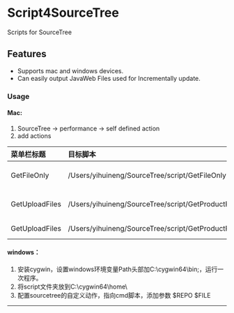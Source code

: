 # Script4SourceTree

Scripts for SourceTree

## Features

- Supports mac and windows devices.
- Can easily output JavaWeb Files used for Incrementally update.

### Usage

#### Mac:
1. SourceTree -> performance -> self defined action
2. add actions

菜单栏标题       | 目标脚本                                         | 参数
:---------- | :------------------------------------------- | :---------------
GetFileOnly | /Users/yihuineng/SourceTree/script/GetFileOnly.sh | $REPO $SHA $FILE
GetUploadFiles | /Users/yihuineng/SourceTree/script/GetProductFile.sh | $REPO $SHA $FILE
GetUploadFiles | /Users/yihuineng/SourceTree/script/GetProductFile.sh | $REPO $FILE


#### windows：
1. 安装cygwin，设置windows环境变量Path头部加C:\cygwin64\bin;，运行一次程序。
2. 将script文件夹放到C:\cygwin64\home\
3. 配置sourcetree的自定义动作，指向cmd脚本，添加参数 $REPO $FILE

--------------------------------------------------------------------------------
